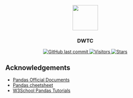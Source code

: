 <p align="center">
    <img width="80" src="https://gitee.com/szj2ys/Pictures/raw/master/logo/buffalo.png"/>
</p>

<h3 align="center">
    <p>DWTC</p>
</h3>

<p align="center">
    <a href="https://github.com/szj2ys/investing">
        <img src="https://img.shields.io/github/last-commit/szj2ys/investing?color=blue" alt="GitHub last commit"/>
    </a>
    <a href="https://github.com/szj2ys/investing">
        <img src="https://visitor-badge.glitch.me/badge?page_id=szj2ys.investing" alt="Visitors"/>
    </a>
    <a href="https://github.com/szj2ys/investing">
        <img src="https://img.shields.io/github/stars/szj2ys/investing?style=social" alt="Stars"/>
    </a>
</p>

## Acknowledgements
- [Pandas Official Documents](https://pandas.pydata.org/docs/user_guide/10min.html)
- [Pandas cheetsheet](http://pandas.pydata.org/Pandas_Cheat_Sheet.pdf)
- [W3School Pandas Tutorials](https://www.w3cschool.cn/hyspo/hyspo-cwjk372n.html)




